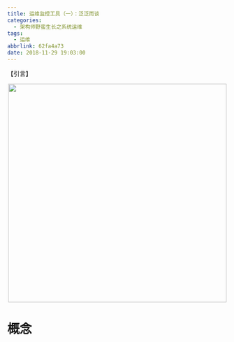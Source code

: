 ```yaml
---
title: 运维监控工具（一）：泛泛而谈
categories:
  - 架构师野蛮生长之系统运维
tags:
  - 运维
abbrlink: 62fa4a73
date: 2018-11-29 19:03:00
---
```

【引言】
<div align=center><img src="http://pm4hdun71.bkt.clouddn.com/img/public/000029.jpg" width="500"/></div>
<!-- more -->

# 概念
